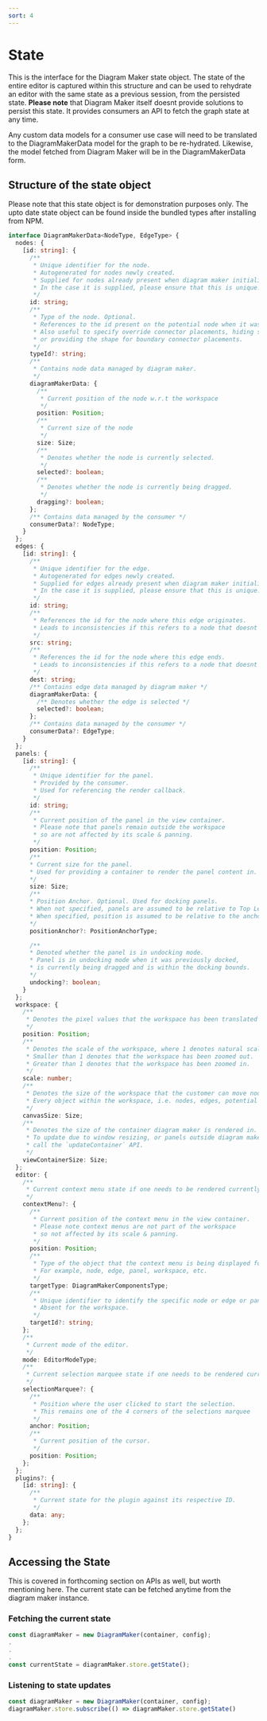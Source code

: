 ```yaml
---
sort: 4
---
```


# State

This is the interface for the Diagram Maker state object. The state of the entire editor is captured within this structure and can be used to rehydrate an editor with the same state as a previous session, from the persisted state. **Please note** that Diagram Maker itself doesnt provide solutions to persist this state. It provides consumers an API to fetch the graph state at any time. 

Any custom data models for a consumer use case will need to be translated to the DiagramMakerData model for the graph to be re-hydrated. Likewise, the model fetched from Diagram Maker will be in the DiagramMakerData form.

## Structure of the state object
Please note that this state object is for demonstration purposes only. The upto date state object can be found inside the bundled types after installing from NPM.
```typescript
interface DiagramMakerData<NodeType, EdgeType> {
  nodes: {
    [id: string]: {
      /**
       * Unique identifier for the node.
       * Autogenerated for nodes newly created.
       * Supplied for nodes already present when diagram maker initializes.
       * In the case it is supplied, please ensure that this is unique.
       */
      id: string;
      /**
       * Type of the node. Optional.
       * References to the id present on the potential node when it was dragged in.
       * Also useful to specify override connector placements, hiding specific connectors
       * or providing the shape for boundary connector placements.
       */
      typeId?: string;
      /**
       * Contains node data managed by diagram maker.
       */
      diagramMakerData: {
        /**
         * Current position of the node w.r.t the workspace
         */
        position: Position;
        /**
         * Current size of the node
         */
        size: Size;
        /**
         * Denotes whether the node is currently selected.
         */
        selected?: boolean;
        /**
         * Denotes whether the node is currently being dragged.
         */
        dragging?: boolean;
      };
      /** Contains data managed by the consumer */
      consumerData?: NodeType;
    }
  };
  edges: {
    [id: string]: {
      /**
       * Unique identifier for the edge.
       * Autogenerated for edges newly created.
       * Supplied for edges already present when diagram maker initializes.
       * In the case it is supplied, please ensure that this is unique.
       */
      id: string;
      /**
       * References the id for the node where this edge originates.
       * Leads to inconsistencies if this refers to a node that doesnt exist.
       */
      src: string;
      /**
       * References the id for the node where this edge ends.
       * Leads to inconsistencies if this refers to a node that doesnt exist.
       */
      dest: string;
      /** Contains edge data managed by diagram maker */
      diagramMakerData: {
        /** Denotes whether the edge is selected */
        selected?: boolean;
      };
      /** Contains data managed by the consumer */
      consumerData?: EdgeType;
    }
  };
  panels: {
    [id: string]: {
      /**
       * Unique identifier for the panel.
       * Provided by the consumer.
       * Used for referencing the render callback.
       */
      id: string;
      /**
       * Current position of the panel in the view container.
       * Please note that panels remain outside the workspace
       * so are not affected by its scale & panning.
       */
      position: Position;
      /**
      * Current size for the panel.
      * Used for providing a container to render the panel content in.
      */
      size: Size;
      /**
      * Position Anchor. Optional. Used for docking panels.
      * When not specified, panels are assumed to be relative to Top Left corner of view container.
      * When specified, position is assumed to be relative to the anchor.
      */
      positionAnchor?: PositionAnchorType;

      /**
      * Denoted whether the panel is in undocking mode.
      * Panel is in undocking mode when it was previously docked,
      * is currently being dragged and is within the docking bounds.
      */
      undocking?: boolean;
    }
  };
  workspace: {
    /**
     * Denotes the pixel values that the workspace has been translated by on x & y axis
     */
    position: Position;
    /**
     * Denotes the scale of the workspace, where 1 denotes natural scale.
     * Smaller than 1 denotes that the workspace has been zoomed out.
     * Greater than 1 denotes that the workspace has been zoomed in.
     */
    scale: number;
    /**
     * Denotes the size of the workspace that the customer can move nodes around in.
     * Every object within the workspace, i.e. nodes, edges, potential nodes stays within these bounds.
     */
    canvasSize: Size;
    /**
     * Denotes the size of the container diagram maker is rendered in.
     * To update due to window resizing, or panels outside diagram maker shifting content,
     * call the `updateContainer` API.
     */
    viewContainerSize: Size;
  };
  editor: {
    /**
     * Current context menu state if one needs to be rendered currently.
     */
    contextMenu?: {
      /**
       * Current position of the context menu in the view container.
       * Please note context menus are not part of the workspace
       * so not affected by its scale & panning.
       */
      position: Position;
      /**
       * Type of the object that the context menu is being displayed for.
       * For example, node, edge, panel, workspace, etc.
       */
      targetType: DiagramMakerComponentsType;
      /**
       * Unique identifier to identify the specific node or edge or panel.
       * Absent for the workspace.
       */
      targetId?: string;
    };
    /**
     * Current mode of the editor.
     */
    mode: EditorModeType;
    /**
     * Current selection marquee state if one needs to be rendered currently.
     */
    selectionMarquee?: {
      /**
       * Position where the user clicked to start the selection.
       * This remains one of the 4 corners of the selections marquee
       */
      anchor: Position;
      /**
       * Current position of the cursor.
       */
      position: Position;
    };
  };
  plugins?: {
    [id: string]: {
      /**
       * Current state for the plugin against its respective ID.
       */
      data: any;
    };
  };
}
```

## Accessing the State
This is covered in forthcoming section on APIs as well, but worth mentioning here. The current state can be fetched anytime from the diagram maker instance.

### Fetching the current state
```javascript
const diagramMaker = new DiagramMaker(container, config);
.
.
.
const currentState = diagramMaker.store.getState();
```

### Listening to state updates
```javascript
const diagramMaker = new DiagramMaker(container, config);
diagramMaker.store.subscribe(() => diagramMaker.store.getState()
```
